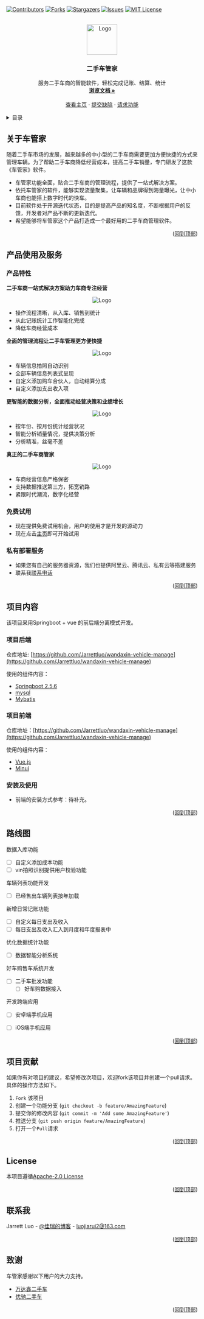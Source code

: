 <div id="top"></div>
<!--
*** Thanks for checking out the Best-README-Template. If you have a suggestion
*** that would make this better, please fork the repo and create a pull request
*** or simply open an issue with the tag "enhancement".
*** Don't forget to give the project a star!
*** Thanks again! Now go create something AMAZING! :D
-->



<!-- PROJECT SHIELDS -->
<!--
*** I'm using markdown "reference style" links for readability.
*** Reference links are enclosed in brackets [ ] instead of parentheses ( ).
*** See the bottom of this document for the declaration of the reference variables
*** for contributors-url, forks-url, etc. This is an optional, concise syntax you may use.
*** https://www.markdownguide.org/basic-syntax/#reference-style-links
-->
[![Contributors][contributors-shield]][contributors-url]
[![Forks][forks-shield]][forks-url]
[![Stargazers][stars-shield]][stars-url]
[![Issues][issues-shield]][issues-url]
[![MIT License][license-shield]][license-url]
<!--[![LinkedIn][linkedin-shield]][linkedin-url]-->



<!-- PROJECT LOGO -->
<br />
<div align="center">
  <a href="https://github.com/Jarrettluo/wandaxin-vehicle-manage">
    <img src="http://haochego.com/index/img/icon.d13b9ed0.png" alt="Logo" width="80" height="80">
  </a>

<h3 align="center">二手车管家</h3>

  <p align="center">
    服务二手车商的智能软件，轻松完成记账、结算、统计
    <br />
    <a href="https://github.com/Jarrettluo/wandaxin-vehicle-manage"><strong>浏览文档 »</strong></a>
    <br />
    <br />
    <a href="http://haochego.com">查看主页</a>
    ·
    <a href="https://github.com/Jarrettluo/wandaxin-vehicle-manage/issues">提交缺陷</a>
    ·
    <a href="https://github.com/Jarrettluo/wandaxin-vehicle-manage/issues">请求功能</a>
  </p>
</div>



<!-- TABLE OF CONTENTS -->
<details>
  <summary>目录</summary>
  <ol>
    <li>
      <a href="#about-the-project">关于车管家</a>
    </li>
    <li>
      <a href="#getting-started">产品使用及服务</a>
      <ul>
        <li><a href="#prerequisites">免费试用</a></li>
        <li><a href="#installation">私有部署</a></li>
      </ul>
    </li>
    <li><a href="#usage">项目内容</a>
        <ul>
          <li><a href="#backend">项目后端</a></li>
          <li><a href="#frondend">项目前端</a></li>
          <li><a href="#install-and-use">安装及使用</a></li>
        </ul>
    </li>
    <li><a href="#roadmap">开发路线图</a></li>
    <li><a href="#contributing">项目贡献</a></li>
    <li><a href="#license">License</a></li>
    <li><a href="#contact">联系方式</a></li>
    <li><a href="#acknowledgments">致谢</a></li>
  </ol>
</details>



<!-- ABOUT THE PROJECT -->
## 关于车管家
<div id="about-the-project"></div>

随着二手车市场的发展，越来越多的中小型的二手车商需要更加方便快捷的方式来管理车辆。为了帮助二手车商降低经营成本，提高二手车销量，专门研发了这款《车管家》软件。

- 车管家功能全面，贴合二手车商的管理流程，提供了一站式解决方案。
- 依托车管家的软件，能够实现流量聚集，让车辆和品牌得到海量曝光，让中小车商也能搭上数字时代的快车。
- 目前软件处于开源迭代状态，目的是提高产品的知名度，不断根据用户的反馈，开发者对产品不断的更新迭代。
- 希望能够将车管家这个产品打造成一个最好用的二手车商管理软件。

<p align="right">(<a href="#top">回到顶部</a>)</p>



<!-- USAGE EXAMPLES -->
<div id="getting-started"></div>

## 产品使用及服务

### 产品特性

**二手车商一站式解决方案助力车商专注经营**

<div align="center">
    <img src="http://haochego.com/source/haochego-1.png" alt="Logo">
</div>

- 操作流程清晰，从入库、销售到统计
- 从此记账统计工作智能化完成
- 降低车商经营成本

**全面的管理流程让二手车管理更方便快捷**

<div align="center">
    <img src="http://haochego.com/source/haochego-2.png" alt="Logo">
</div>

- 车辆信息拍照自动识别
- 全部车辆信息列表式呈现
- 自定义添加购车合伙人，自动结算分成
- 自定义添加支出收入项

**更智能的数据分析，全面推动经营决策和业绩增长**

<div align="center">
    <img src="http://haochego.com/source/haochego-3.png" alt="Logo">
</div>

- 按年份、按月份统计经营状况
- 智能分析销量情况，提供决策分析
- 分析精准，丝毫不差

**真正的二手车商管家**

<div align="center">
    <img src="http://haochego.com/source/haochego-4.png" alt="Logo">
</div>

- 车商经营信息严格保密
- 支持数据推送第三方，拓宽销路
- 紧跟时代潮流，数字化经营

<div id="prerequisites"></div>

### 免费试用
- 现在提供免费试用机会，用户的使用才是开发的源动力
- 现在点击<a href="http://haochego.com">主页</a>即可开始试用

<div id="installation"></div>

### 私有部署服务
- 如果您有自己的服务器资源，我们也提供阿里云、腾讯云、私有云等搭建服务
- 联系我<a href="http://haochego.com">联系电话</a>

<p align="right">(<a href="#top">回到顶部</a>)</p>



<!-- GETTING STARTED -->
<div id="usage"></div>

## 项目内容

该项目采用Springboot + vue 的前后端分离模式开发。

<div id="backend"></div>

### 项目后端
仓库地址: [https://github.com/Jarrettluo/wandaxin-vehicle-manage](https://github.com/Jarrettluo/wandaxin-vehicle-manage)

使用的组件内容：
- [ Springboot 2.5.6 ](Springboot)
- [mysql](mysql)
- [Mybatis](Mybatis)


<div id="frondend"></div>

### 项目前端
仓库地址：[https://github.com/Jarrettluo/wandaxin-vehicle-manage](https://github.com/Jarrettluo/wandaxin-vehicle-manage)

使用的组件内容：
* [Vue.js](https://vuejs.org/)
* [Minui](https://jquery.com)


<div id="install-and-use"></div>

### 安装及使用

- 前端的安装方式参考：待补充。


<p align="right">(<a href="#top">回到顶部</a>)</p>



<!-- ROADMAP -->
<div id="roadmap"></div>

## 路线图

数据入库功能
- [ ] 自定义添加成本功能
- [ ] vin拍照识别提供用户校验功能

车辆列表功能开发
- [ ] 已经售出车辆列表按年加载

新增日常记账功能
- [ ] 自定义每日支出及收入
- [ ] 每日支出及收入汇入到月度和年度报表中

优化数据统计功能
- [ ] 数据智能分析系统

好车购售车系统开发
- [ ] 二手车批发功能
  - [ ] 好车购数据接入

开发跨端应用
- [ ] 安卓端手机应用
- [ ] iOS端手机应用



<p align="right">(<a href="#top">回到顶部</a>)</p>



<!-- CONTRIBUTING -->
<div id="contributing"></div>

## 项目贡献

如果你有对项目的建议，希望修改次项目，欢迎fork该项目并创建一个pull请求。具体的操作方法如下。

1. `Fork` 该项目
2. 创建一个功能分支 (`git checkout -b feature/AmazingFeature`)
3. 提交你的修改内容 (`git commit -m 'Add some AmazingFeature'`)
4. 推送分支 (`git push origin feature/AmazingFeature`)
5. 打开一个`Pull`请求

<p align="right">(<a href="#top">回到顶部</a>)</p>



<!-- LICENSE -->
<div id="license"></div>


## License

本项目遵循[Apache-2.0 License](license-url)

<p align="right">(<a href="#top">回到顶部</a>)</p>



<!-- CONTACT -->
<div id="contact"></div>

## 联系我

Jarrett Luo - [@佳瑞的博客](http://jiaruiblog.com) - luojiarui2@163.com

<p align="right">(<a href="#top">回到顶部</a>)</p>



<!-- ACKNOWLEDGMENTS -->
<div id="acknowledgments"></div>


## 致谢
车管家感谢以下用户的大力支持。
* [万达鑫二手车](http://haochego.com)
* [优驰二手车](http://haochego.com)

<p align="right">(<a href="#top">回到顶部</a>)</p>



<!-- MARKDOWN LINKS & IMAGES -->
<!-- https://www.markdownguide.org/basic-syntax/#reference-style-links -->
[contributors-shield]: https://img.shields.io/github/contributors/Jarrettluo/wandaxin-vehicle-manage.svg?style=for-the-badge
[contributors-url]: https://github.com/Jarrettluo/wandaxin-vehicle-manage/graphs/contributors
[forks-shield]: https://img.shields.io/github/forks/Jarrettluo/wandaxin-vehicle-manage.svg?style=for-the-badge
[forks-url]: https://github.com/Jarrettluo/wandaxin-vehicle-manage/network/members
[stars-shield]: https://img.shields.io/github/stars/Jarrettluo/wandaxin-vehicle-manage.svg?style=for-the-badge
[stars-url]: https://github.com/Jarrettluo/wandaxin-vehicle-manage/stargazers
[issues-shield]: https://img.shields.io/github/issues/Jarrettluo/wandaxin-vehicle-manage.svg?style=for-the-badge
[issues-url]: https://github.com/Jarrettluo/wandaxin-vehicle-manage/issues
[license-shield]: https://img.shields.io/github/license/Jarrettluo/wandaxin-vehicle-manage.svg?style=for-the-badge
[license-url]: https://github.com/Jarrettluo/wandaxin-vehicle-manage/blob/master/LICENSE.txt
[linkedin-shield]: https://img.shields.io/badge/-LinkedIn-black.svg?style=for-the-badge&logo=linkedin&colorB=555
[linkedin-url]: https://linkedin.com/in/linkedin_username
[product-screenshot]: http://haochego.com/source/haochego-1.png
